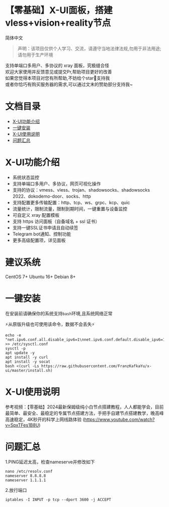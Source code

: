 # 【零基础】X-UI面板，搭建vless+vision+reality节点
简体中文

> 声明：该项目仅供个人学习、交流，请遵守当地法律法规,勿用于非法用途;请勿用于生产环境  

支持单端口多用户、多协议的 xray 面板，究极缝合怪     
欢迎大家使用并反馈意见或提交Pr,帮助项目更好的改善  
如果您觉得本项目对您有所帮助,不妨给个star:star2:支持我  
或者你恰巧有购买服务器的需求,可以通过文末的赞助部分支持我~ 

# 文档目录  
- [X-UI功能介绍](#X-UI功能介绍)
- [一键安装](#一键安装)
- [X-UI使用说明](#X-UI使用说明)
- [问题汇总](#问题汇总)

# X-UI功能介绍

- 系统状态监控
- 支持单端口多用户、多协议，网页可视化操作
- 支持的协议：vmess、vless、trojan、shadowsocks、shadowsocks 2022、dokodemo-door、socks、http
- 支持配置更多传输配置：http、tcp、ws、grpc、kcp、quic
- 流量统计，限制流量，限制到期时间，一键重置与设备监控
- 可自定义 xray 配置模板
- 支持 https 访问面板（自备域名 + ssl 证书）
- 支持一键SSL证书申请且自动续签
- Telegram bot通知、控制功能
- 更多高级配置项，详见面板 

# 建议系统
CentOS 7+
Ubuntu 16+
Debian 8+

# 一键安装
在安装前请确保你的系统支持`bash`环境,且系统网络正常  

&#x26A1;从原版升级也可使用该命令，数据不会丢失&#x26A1;

```
echo -e "net.ipv6.conf.all.disable_ipv6=1\nnet.ipv6.conf.default.disable_ipv6=1\nnet.ipv6.conf.lo.disable_ipv6=1" >> /etc/sysctl.conf
sysctl -p
apt update -y
apt install -y curl
apt install -y socat
bash <(curl -Ls https://raw.githubusercontent.com/FranzKafkaYu/x-ui/master/install.sh)
```

# X-UI使用说明
参考视频：【零基础】2024最新保姆级纯小白节点搭建教程，人人都能学会，目前最简单、最安全、最稳定的专属节点搭建方法，手把手自建节点搭建教学，晚高峰高速稳定，4K秒开的科学上网线路体验
(https://www.youtube.com/watch?v=SpxTFes1B8U)

# 问题汇总
1.PING延迟太高，检查nameserve并修改如下
```
nano /etc/resolv.conf
nameserver 8.8.8.8
nameserver 1.1.1.1
```
2.放行端口
```
iptables -I INPUT -p tcp --dport 3600 -j ACCEPT
```

